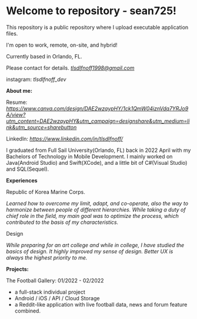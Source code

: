 # Welcome to repository - sean725!

This repository is a public repository where I upload executable application files.

I'm open to work, remote, on-site, and hybrid!

Currently based in Orlando, FL.

Please contact for details.
*tlsdlfnoff1998@gmail.com*

instagram: *tlsdlfnoff_dev*


**About me:**

Resume: *https://www.canva.com/design/DAE2wzqypHY/1ck1QmW04iznVdq7YRJo9A/view?utm_content=DAE2wzqypHY&utm_campaign=designshare&utm_medium=link&utm_source=sharebutton*

LinkedIn: *https://www.linkedin.com/in/tlsdlfnoff/*

I graduated from Full Sail University(Orlando, FL) back in 2022 April with my Bachelors of Technology in Mobile Development. I mainly worked on Java(Android Studio) and Swift(XCode), and a little bit of C#(Visual Studio) and SQL(Sequel).

**Experiences**

Republic of Korea Marine Corps.

*Learned how to overcome my limit, adapt, and co-operate, also the way to harmonize between people of different hierarchies. While taking a duty of chief role in the field, my main goal was to optimize the process, which contributed to the basis of my characteristics.*

Design 

*While preparing for an art college and while in college, 
I have studied the basics of design. It highly improved my sense of design. Better UX is always the highest priority to me.*

**Projects:**

The Football Gallery: 01/2022 - 02/2022

- a full-stack individual project
- Android / iOS / API / Cloud Storage
- a Reddit-like application with live football data, news and forum feature combined. 